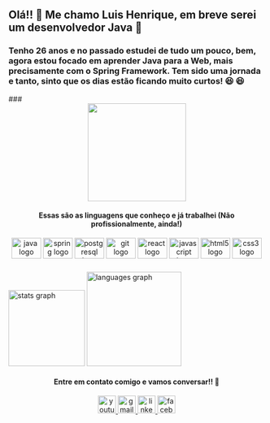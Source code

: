 
<h2 align="left">Olá!! 👋 Me chamo Luis Henrique, em breve serei um desenvolvedor Java 🦸‍</h2>
<div>
<h3 align="left"> Tenho 26 anos e no passado estudei de tudo um pouco, bem, agora estou focado em aprender Java para a Web, mais precisamente com o Spring Framework. Tem sido uma jornada e tanto, sinto que os dias estão ficando muito curtos! 😆 😆 </h3>
</div>
###

<br clear="both">

<div align="center">
  <img height="193" src="https://i.imgur.com/B2XEMpx.gif"  />
</div>


<h4 align = "center"> Essas são as linguagens que conheço e já trabalhei (Não profissionalmente, ainda!)</h4>

<div align="center">
  <img src="https://cdn.jsdelivr.net/gh/devicons/devicon/icons/java/java-original.svg" height="41" width="58" alt="java logo"  />
  <img src="https://cdn.jsdelivr.net/gh/devicons/devicon/icons/spring/spring-original.svg" height="41" width="58" alt="spring logo"  />
  <img src="https://cdn.jsdelivr.net/gh/devicons/devicon/icons/postgresql/postgresql-original.svg" height="41" width="58" alt="postgresql logo"  />
  <img src="https://cdn.jsdelivr.net/gh/devicons/devicon/icons/git/git-original.svg" height="41" width="58" alt="git logo"  />
  <img src="https://cdn.jsdelivr.net/gh/devicons/devicon/icons/react/react-original.svg" height="41" width="58" alt="react logo"  />
  <img src="https://cdn.jsdelivr.net/gh/devicons/devicon/icons/javascript/javascript-original.svg" height="41" width="58" alt="javascript logo"  />
  <img src="https://cdn.jsdelivr.net/gh/devicons/devicon/icons/html5/html5-original.svg" height="41" width="58" alt="html5 logo"  />
  <img src="https://cdn.jsdelivr.net/gh/devicons/devicon/icons/css3/css3-original.svg" height="41" width="58" alt="css3 logo"  />
</div>

###

<div align="left">
  <img src="https://github-readme-stats.vercel.app/api?hide_title=false&hide_rank=false&show_icons=true&include_all_commits=false&count_private=true&disable_animations=false&theme=dark&locale=en&hide_border=false&username=LuisHenriqueJung" height="150" alt="stats graph"  />
  <img src="https://github-readme-stats.vercel.app/api/top-langs?locale=en&hide_title=false&layout=compact&card_width=320&langs_count=6&theme=dark&hide_border=false&username=LuisHenriqueJung" height="186" alt="languages graph"  />
</div>

<h4 align = "center" > Entre em contato comigo e vamos conversar!! 🤠</h4>

<div align="center">
  <a href="https://www.youtube.com/channel/UChTInKwqdh6nrk85Gemivjg" target="_blank">
    <img src="https://img.shields.io/static/v1?message=Youtube&logo=youtube&label=&color=FF0000&logoColor=white&labelColor=&style=for-the-badge" height="35" alt="youtube logo"  />
  </a>
  <a href="luis.cafu2@outlook.com" target="_blank">
    <img src="https://img.shields.io/static/v1?message=Gmail&logo=gmail&label=&color=D14836&logoColor=white&labelColor=&style=for-the-badge" height="35" alt="gmail logo"  />
  </a>
  <a href="https://www.linkedin.com/in/luis-henrique-jung-1b0614119/" target="_blank">
    <img src="https://img.shields.io/static/v1?message=LinkedIn&logo=linkedin&label=&color=0077B5&logoColor=white&labelColor=&style=for-the-badge" height="35" alt="linkedin logo"  />
  </a>
  <a href="https://www.facebook.com/luis.jung.750" target="_blank">
    <img src="https://img.shields.io/static/v1?message=Facebook&logo=facebook&label=&color=1877F2&logoColor=white&labelColor=&style=for-the-badge" height="35" alt="facebook logo"  />
  </a>
</div>


